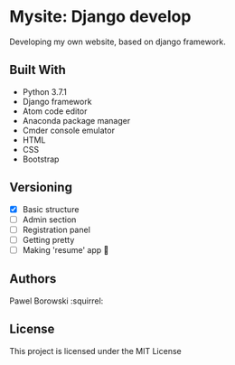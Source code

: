# Mysite: Django develop
Developing my own website, based on django framework.

## Built With
- Python 3.7.1
- Django framework
- Atom code editor
- Anaconda package manager
- Cmder console emulator
- HTML
- CSS
- Bootstrap

## Versioning
- [x] Basic structure
- [ ] Admin section
- [ ] Registration panel
- [ ] Getting pretty
- [ ] Making 'resume' app :cop:

## Authors
Pawel Borowski :squirrel:

## License
This project is licensed under the MIT License
